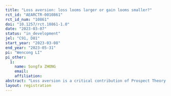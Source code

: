 ```yaml
---
title: "Loss aversion: loss looms larger or gain looms smaller?"
rct_id: "AEARCTR-0010861"
rct_id_num: "10861"
doi: "10.1257/rct.10861-1.0"
date: "2023-03-07"
status: "in_development"
jel: "C91, D81"
start_year: "2023-03-08"
end_year: "2023-05-31"
pi: "Wencong LI"
pi_other:
  1:
    name: Songfa ZHONG
    email: 
    affiliation: 
abstract: "Loss aversion is a critical contribution of Prospect Theory to the study of decision-making. However, previous research on the construct of loss aversion in decisions under risk unveils mixed results. Some studies provide evidence for loss aversion, whereas others show a tendency for gains to be the same impactful as losses. We will employ two representations, gain-first framed and loss-first framed questions, to explore this discrepancy. In an experimental setting, we will elicit subjects’ general attitudes towards risks and losses through binary-choice questions. We will further test whether the lack of evidence supporting loss aversion in some studies is attributed to outcomes framed as gain exhibited first in mixed lotteries. "
layout: registration
---
```


